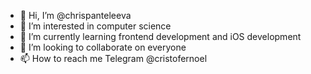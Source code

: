 - 👋 Hi, I’m @chrispanteleeva
- 👀 I’m interested in computer science
- 🌱 I’m currently learning  frontend development and iOS development
- 💞️ I’m looking to collaborate on everyone
- 📫 How to reach me Telegram @cristofernoel

<!---
chrispanteleeva/chrispanteleeva is a ✨ special ✨ repository because its `README.md` (this file) appears on your GitHub profile.
You can click the Preview link to take a look at your changes.
--->
